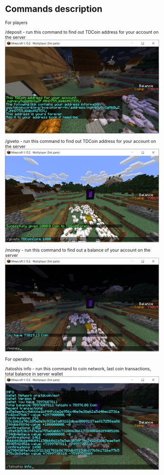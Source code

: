 Commands description
=

For players

/deposit - run this command to find out TDCoin address for your account on the server
![Result of running /deposit command](/images/tatoshis_deposit.png?raw=true "/deposit Example")

/giveto <PlayerNameToGiveTo> <amount> - run this command to find out TDCoin address for your account on the server
![Result of running "/giveto TDCoinCore 1000" command](/images/tatoshis_giveto.png?raw=true "/giveto Example")

/money - run this command to find out a balance of your account on the server
![Result of running "/money" command](/images/tatoshis_money.png?raw=true "/money Example")

For operators

/tatoshis info - run this command to coin network, last coin transactions, total balance in server wallet
![Result of running /tatoshis info command](/images/tatoshis_info.png?raw=true "/tatoshis info Example")
